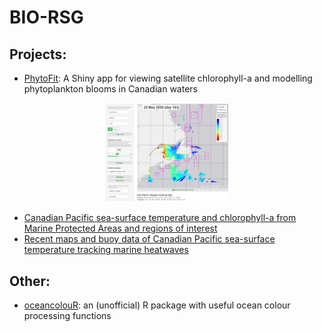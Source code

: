 # BIO-RSG

## Projects:

* [PhytoFit](https://github.com/BIO-RSG/PhytoFit): A Shiny app for viewing satellite chlorophyll-a and modelling phytoplankton blooms in Canadian waters
<div style="text-align: center">
<a target="_blank" href="images/screencap01.png">
<img src="images/screencap01.png" alt="Screencap of the PhytoFit app" width="200"/>
</a>
</div>

* [Canadian Pacific sea-surface temperature and chlorophyll-a from Marine Protected Areas and regions of interest](https://bio-rsg.github.io/SST_Chla_Report.html)
* [Recent maps and buoy data of Canadian Pacific sea-surface temperature tracking marine heatwaves](https://github.com/BIO-RSG/Pacific_SST_NRT_Monitoring)

## Other:

* [oceancolouR](https://github.com/BIO-RSG/oceancolouR): an (unofficial) R package with useful ocean colour processing functions
